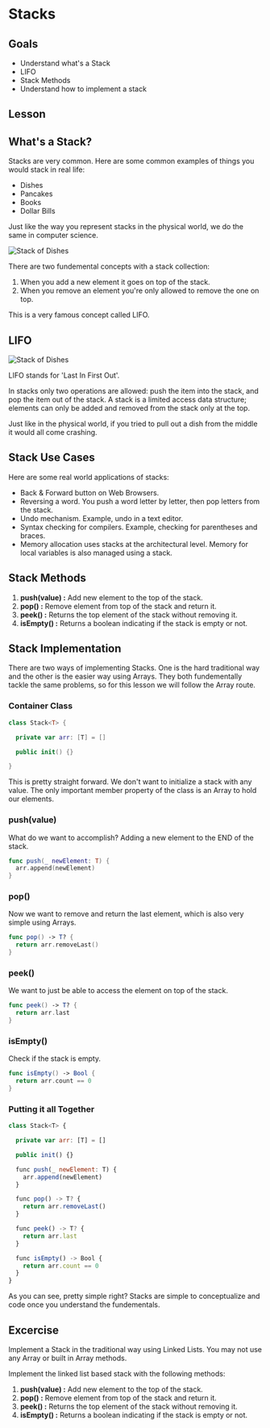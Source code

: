 # Stacks

## Goals
- Understand what's a Stack
- LIFO
- Stack Methods
- Understand how to implement a stack

## Lesson 

## What's a Stack?

Stacks are very common. Here are some common examples of things you would stack in real life:

- Dishes
- Pancakes 
- Books
- Dollar Bills

Just like the way you represent stacks in the physical world, we do the same in computer science.

![Stack of Dishes](assets/stack-dishes.jpeg)

There are two fundemental concepts with a stack collection:

1. When you add a new element it goes on top of the stack.
2. When you remove an element you're only allowed to remove the one on top.

This is a very famous concept called LIFO.

## LIFO

![Stack of Dishes](assets/stack-graphic.png)

LIFO stands for 'Last In First Out'. 

In stacks only two operations are allowed: push the item into the stack, and pop the item out of the stack. A stack is a limited access data structure; elements can only be added and removed from the stack only at the top. 

Just like in the physical world, if you tried to pull out a dish from the middle it would all come crashing.

## Stack Use Cases

Here are some real world applications of stacks:

- Back & Forward button on Web Browsers.
- Reversing a word. You push a word letter by letter, then pop letters from the stack.
- Undo mechanism. Example, undo in a text editor.
- Syntax checking for compilers. Example, checking for parentheses and braces.
- Memory allocation uses stacks at the architectural level. Memory for local variables is also managed using a stack.

## Stack Methods

1. **push(value) :** Add new element to the top of the stack.
2. **pop() :** Remove element from top of the stack and return it. 
3. **peek() :** Returns the top element of the stack without removing it.
4. **isEmpty() :** Returns a boolean indicating if the stack is empty or not.

## Stack Implementation

There are two ways of implementing Stacks. One is the hard traditional way and the other is the easier way using Arrays. They both fundementally tackle the same problems, so for this lesson we will follow the Array route. 

### Container Class

```swift
class Stack<T> {

  private var arr: [T] = []

  public init() {}

}
```

This is pretty straight forward. We don't want to initialize a stack with any value. The only important member property of the class is an Array to hold our elements.

### push(value)

What do we want to accomplish? Adding a new element to the END of the stack. 

```swift
func push(_ newElement: T) {
  arr.append(newElement)
}
```

### pop()

Now we want to remove and return the last element, which is also very simple using Arrays.

```swift
func pop() -> T? {
  return arr.removeLast()
}
```

### peek()

We want to just be able to access the element on top of the stack. 

```swift
func peek() -> T? {
  return arr.last
}
```

### isEmpty()

Check if the stack is empty.

```swift
func isEmpty() -> Bool {
  return arr.count == 0
}
```

### Putting it all Together

```javascript
class Stack<T> {

  private var arr: [T] = []

  public init() {}

  func push(_ newElement: T) {
    arr.append(newElement)
  }

  func pop() -> T? {
    return arr.removeLast()
  }

  func peek() -> T? {
    return arr.last
  }

  func isEmpty() -> Bool {
    return arr.count == 0
  }
}
```

As you can see, pretty simple right? Stacks are simple to conceptualize and code once you understand the fundementals. 

## Excercise

Implement a Stack in the traditional way using Linked Lists. You may not use any Array or built in Array methods. 

Implement the linked list based stack with the following methods:

1. **push(value) :** Add new element to the top of the stack.
2. **pop() :** Remove element from top of the stack and return it. 
3. **peek() :** Returns the top element of the stack without removing it.
4. **isEmpty() :** Returns a boolean indicating if the stack is empty or not.
